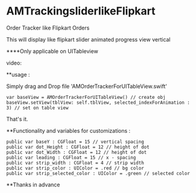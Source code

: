# AMTrackingsliderlikeFlipkart
Order Tracker like Flipkart Orders

This will display like flipkart slider animated progress view vertical 

****Only applicable on UITableview

video:


**usage :

Simply drag and Drop file 'AMOrderTrackerForUITableView.swift'

    var baseView = AMOrderTrackerForUITableView() // create obj
    baseView.setView(tblView: self.tblView, selected_indexForAnimation : 3) // set on table view

That's it.

**Functionality and variables for customizations :  

    public var baseY : CGFloat = 15 // vertical spacing
    public var dot_Height : CGFloat = 12 // height of dot
    public var dot_Width : CGFloat = 12 // height of dot
    public var leading : CGFloat = 15 // x - spacing
    public var strip_width : CGFloat = 4 // strip width
    public var strip_color : UIColor = .red // bg color
    public var strip_selected_color : UIColor = .green // selected color

**Thanks in advance
